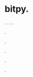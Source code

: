 # bitpy.
.
.
.
.












.






















































.
























.



























.

















































































.



























